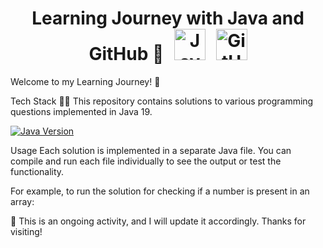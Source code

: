<!-- Place the Java and GitHub logos inline with the heading -->
<h1 align="center">
  Learning Journey with Java and GitHub 🚀
  <img src="https://www.vectorlogo.zone/logos/java/java-ar21.svg" alt="Java Logo" width="50" height="50" style="margin-left: 10px;">
  <img src="https://www.vectorlogo.zone/logos/github/github-ar21.svg" alt="GitHub Logo" width="50" height="50" style="margin-left: 10px;">
</h1>

Welcome to my Learning Journey! 🚀

Tech Stack
👩‍💻 This repository contains solutions to various programming questions implemented in Java 19.

[![Java Version](https://img.shields.io/badge/Java-19-blue)](https://www.oracle.com/java/technologies/javase-jdk16-downloads.html) <!-- Java Version Badge -->

Usage
Each solution is implemented in a separate Java file. You can compile and run each file individually to see the output or test the functionality.

For example, to run the solution for checking if a number is present in an array:

📓 This is an ongoing activity, and I will update it accordingly. Thanks for visiting!
